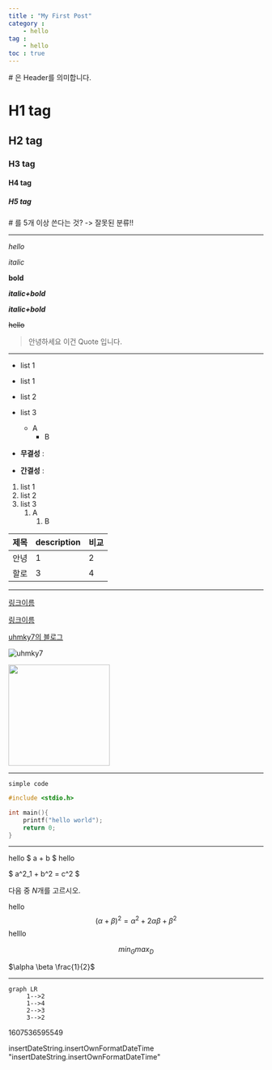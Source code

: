 ```yaml
---
title : "My First Post"
category :
    - hello
tag :
    - hello
toc : true
---
```



\# 은 Header를 의미합니다.

# H1 tag

## H2 tag

### H3 tag

#### H4 tag

##### H5 tag

\# 를 5개 이상 쓴다는 것? -> 잘못된 분류!!

---

*hello*

_italic_

**bold**

***italic+bold***

**_italic+bold_**


~~hello~~

> 안녕하세요 이건 Quote 입니다.

---

- list 1
* list 1
- list 2
- list 3
  - A
    - B

- **무결성** :
- **간결성** :

1. list 1
3. list 2
3. list 3
   1. A
      1. B

|제목|description|비교|
|-|-|-|
|안녕|1|2|
|할로|3|4|


---

[링크이름](naver.com)

<a href="naver.com">링크이름</a>


[uhmky7의 블로그](uhmky7.github.io)

![uhmky7](https://avatars0.githubusercontent.com/u/75195103?s=400&u=93c1372b7675114b12e9ed477a6cb374efcc8444&v=4)


<img src="https://avatars0.githubusercontent.com/u/75195103?s=400&u=93c1372b7675114b12e9ed477a6cb374efcc8444&v=4" width=200>

---

`simple code`

``` cpp
#include <stdio.h>

int main(){
    printf("hello world");
    return 0;
}
```

---

hello $ a + b $ hello

$ a^2_1 + b^2 = c^2 $

다음 중 $N$개를 고르시오.

hello$$ (\alpha + \beta)^2 = \alpha^2 + 2 \alpha \beta + \beta^2 $$helllo

$$min_G max_D$$

$\alpha \beta \frac{1}{2}$

---

```mermaid
graph LR
     1-->2
     1-->4
     2-->3
     3-->2
```


1607536595549


insertDateString.insertOwnFormatDateTime
"insertDateString.insertOwnFormatDateTime"
